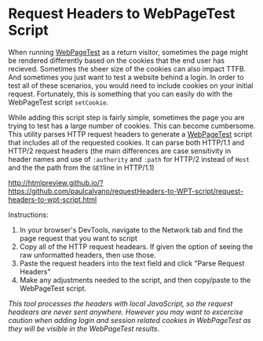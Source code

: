 # Request Headers to WebPageTest Script

When running [WebPageTest](https://webpagetest.org) as a return visitor, sometimes the page might be rendered differently based on the cookies that the end user has recieved.  Sometimes the sheer size of the cookies can also impact TTFB.  And sometimes you just want to test a website behind a login. In order to test all of these scenarios, you would need to include cookies on your initial request. Fortunately, this is something that you can easily do with the WebPageTest script `setCookie`.

While adding this script step is fairly simple, sometimes the page you are trying to test has a large number of cookies. This can become cumbersome. This  utility parses HTTP request headers to generate a [WebPageTest](https://webpagetest.org) script that includes all of the requested cookies. It can parse both HTTP/1.1 and HTTP/2 request headers (the main differences are case sensitivity in header names and use of `:authority` and `:path` for HTTP/2 instead of `Host` and the the path from the `GET`line in HTTP/1.1)


http://htmlpreview.github.io/?https://github.com/paulcalvano/requestHeaders-to-WPT-script/request-headers-to-wpt-script.html

Instructions:

1. In your browser's DevTools, navigate to the Network tab and find the page request that you want to script
2. Copy all of the HTTP request headears.  If given the option of seeing the raw unformatted headers, then use those.
3. Paste the request headers into the text field and click "Parse Request Headers"
4. Make any adjustments needed to the script, and then copy/paste to the WebPageTest script.
 
_This tool processes the headers with local JavaScript, so the request headears are never sent anywhere. However you may want to excercise caution when adding login and session related cookies in WebPageTest as they will be visible in the WebPageTest results_.


